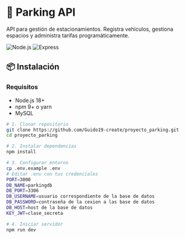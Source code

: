 # 🚗 Parking API 

API para gestión de estacionamientos. Registra vehículos, gestiona espacios y administra tarifas programáticamente.

![Node.js](https://img.shields.io/badge/Node.js-18+-339933?logo=node.js)
![Express](https://img.shields.io/badge/Express-4.x-000000?logo=express)

## 📦 Instalación

### Requisitos
- Node.js 18+
- npm 9+ o yarn
- MySQL

```bash
# 1. Clonar repositorio
git clone https://github.com/Guido19-create/proyecto_parking.git
cd proyecto_parking

# 2. Instalar dependencias
npm install

# 3. Configurar entorno
cp .env.example .env
# Editar .env con tus credenciales
PORT=3000
DB_NAME=parkingdb
DB_PORT=3306
DB_USERNAME=usuario correspondiente de la base de datos
DB_PASSWORD=contraseña de la cexion a las base de datos
DB_HOST=host de la base de datos
KEY_JWT=clase_secreta

# 4. Iniciar servidor
npm run dev
